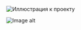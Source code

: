 ![Иллюстрация к проекту](https://github.com/jon/coolproject/raw/master/image/image.png)

![Image alt](https://github.com/{Russ.zh}/{Angular}/raw/{master}/{file:///C:/Users/Ruslan_Zhukouski/Desktop/AutoCenter.png}/AutoCenter.png)
